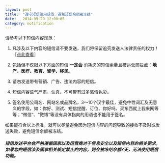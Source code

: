 ```yaml
---
layout: post
title:  "遵守短信使用规范，避免短信余额被冻结"
date:   2014-09-29 12:00:05
category: notification
---
```


请参考以下短信内容规范：

1. 凡涉及以下内容的短信请不要发送，我们将保留追究发送人法律责任的权力！［[点此查看](http://luosimao.com/docs/sms/8#must_know)］

2. 包括但不仅限以下方面的短信 **一定会** 消耗您的短信余量且被运营商拦截：**地产、医疗、教育、留学、移民**。

3. 请勿发送带有营销、广告、违法内容的短信。

4. 短信内容语气严肃、认真，不可带有过多感情色彩。

5. 签名使用公司名、网站名或品牌名，3～10个汉字最佳，避免中性词汇及无意义的字段，如：你好、测试、短信提醒、订位、你好吗、买东西就上我来网等等；“微信”、“微博”等没有具体指向的用语也不能用于签名。

如果能符合以上标准，就可以尽量避免因为短信内容的问题导致的接收不及时或发送失败，避免短信余额被冻结。

##### 短信发送平台会严格遵循国家以及运营商对于信息安全以及短信内容的相关要求，如果您的短信涉及国家相关规定禁止的内容，则会被冻结余额7天，无法使用短信功能。
